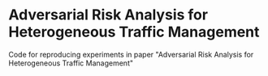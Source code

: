# Adversarial Risk Analysis for Heterogeneous Traffic Management

Code for reproducing experiments in paper "Adversarial Risk Analysis for Heterogeneous Traffic Management"
